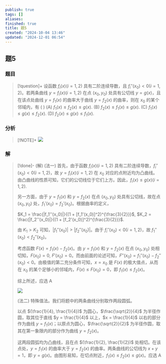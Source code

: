 ```yaml
---
publish: true
tags: []
aliases: 
finished: true
title: 题5
created: "2024-10-04 13:46"
updated: "2024-12-01 06:54"
---
```

## 题5
### 题目
> [!question]+
> 设函数 $f_i(x) (i=1,2)$ 具有二阶连续导数，且 $f_i''(x_0) < 0 (i=1,2)$。若两条曲线 $y = f_i(x) (i=1,2)$ 在点 $(x_0, y_0)$ 处具有公切线 $y = g(x)$，且在该点处曲线 $y = f_1(x)$ 的曲率大于曲线 $y = f_2(x)$ 的曲率，则在 $x_0$ 的某个邻域内，有 ( )
> (A) $f_1(x) \leq f_2(x) \leq g(x)$.
> (B) $f_2(x) \leq f_1(x) \leq g(x)$.
> (C) $f_1(x) \leq g(x) \leq f_2(x)$.
> (D) $f_2(x) \leq g(x) \leq f_1(x)$.
### 分析
> [!NOTE]+
> ![](https://img.hwenyi.tech/202411291620738.webp)
### 解
> [!done]-
>  (解) (法一) 首先，由于函数 $f_i(x) (i=1,2)$ 具有二阶连续导数，$f_i''(x_0) < 0 (i=1,2)$，故 $y = f_i(x) (i=1,2)$ 在 $x_0$ 对应的点附近均为凸曲线。由凸曲线的性质可知，它们的公切线位于它们上方。因此，$f_i(x) \leq g(x) (i=1,2)$.
>  
> 另一方面，由于 $y = f_1(x)$ 和 $y = f_2(x)$ 在点 $(x_0, y_0)$ 处具有公切线，故在点 $(x_0, y_0)$ 处，$f_1'(x_0) = f_2'(x_0)$。根据曲率的定义，
> 
> $K_1 = \frac{|f_1''(x_0)|}{(1 + [f_1'(x_0)]^2)^{\frac{3}{2}}}$, $K_2 = \frac{|f_2''(x_0)|}{(1 + [f_2'(x_0)]^2)^{\frac{3}{2}}}$.
> 
> 由 $K_1 > K_2$ 可知，$|f_1''(x_0)| > |f_2''(x_0)|$。由于 $f_i''(x_0) < 0 (i = 1, 2)$，故 $f_1''(x_0) < f_2''(x_0)$。
> 
> 考虑函数 $F(x) = f_1(x) - f_2(x)$。由 $y = f_1(x)$ 和 $y = f_2(x)$ 在点 $(x_0, y_0)$ 处相切知，$F(x_0) = 0$, $F'(x_0) = 0$。而由前面的论述可知，$F''(x_0) = f_1''(x_0) - f_2''(x_0) < 0$。由极值的第二充分条件可知，$x = x_0$ 是 $F(x)$ 的极大值点，从而在 $x_0$ 的某个足够小的邻域内，$F(x) \le F(x_0) = 0$，即 $f_1(x) \le f_2(x)$。
> 
> 综上所述，应选 A
> 
> ![](https://img.hwenyi.tech/202409302017945.webp)
> 
> (法二) 特殊值法。我们将题中的两条曲线分别取作两段圆弧。
> 
> 以点 $(\frac{1}{4}, \frac{1}{4})$ 为圆心，$\frac{\sqrt{2}}{4}$ 为半径作圆，取其位于直线 $y = \frac{1}{4}$ 以上，$x = \frac{1}{4}$ 以右的部分作为曲线 $y = f_1(x)$；以原点为圆心，$\frac{\sqrt{2}}{2}$ 为半径作圆，取其在第一象限内的部分作为曲线 $y = f_2(x)$。
> 
> 这两段圆弧均为凸曲线，且在点 $(\frac{1}{2}, \frac{1}{2})$ 处相切。在该点处，$y = f_1(x)$ 的曲率大于 $y = f_2(x)$ 的曲率。两条曲线的公切线为 $x + y = 1$，即 $y = g(x)$。由图形易知，在切点附近，$f_1(x) \le f_2(x) \le g(x)$。应选 A
